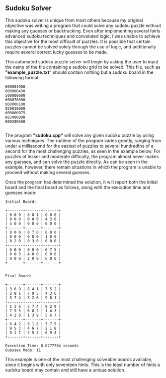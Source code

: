 Sudoku Solver
-------------
This sudoku solver is unique from most others because my original objective was writing a program that could solve any sudoku puzzle without making any guesses or backtracking. Even after implementing several fairly advanced sudoku techniques and convoluted logic, I was unable to achieve this objective for the most difficult of puzzles. It is possible that certain puzzles cannot be solved solely through the use of logic, and additionally require several correct lucky guesses to be made.

This automated sudoku puzzle solver will begin by asking the user to input the name of the file containing a sudoku grid to be solved. This file, such as **"example\_puzzle.txt"** should contain nothing but a sudoku board in the following format:

```
000801000
000000430
500000000
000070800
000000100
020030000
600000075
003400000
000200600
				  
```

The program **"sudoku.cpp"** will solve any given sudoku puzzle by using various techniques. The runtime of the program varies greatly, ranging from under a millisecond for the easiest of puzzles to several hundredths of a second for the most challenging puzzles, as seen in the example below. For puzzles of lesser and moderate difficulty, the program almost never makes any guesses, and can solve the puzzle directly. As can be seen in the example, however, there remain situations in which the program is unable to proceed without making several guesses.

Once the program has determined the solution, it will report both the initial board and the final board as follows, along with the execution time and guesses made:

```
Initial Board: 

+-------+-------+-------+
| 0 0 0 | 8 0 1 | 0 0 0 | 
| 0 0 0 | 0 0 0 | 4 3 0 | 
| 5 0 0 | 0 0 0 | 0 0 0 | 
+-------+-------+-------+
| 0 0 0 | 0 7 0 | 8 0 0 | 
| 0 0 0 | 0 0 0 | 1 0 0 | 
| 0 2 0 | 0 3 0 | 0 0 0 | 
+-------+-------+-------+
| 6 0 0 | 0 0 0 | 0 7 5 | 
| 0 0 3 | 4 0 0 | 0 0 0 | 
| 0 0 0 | 2 0 0 | 6 0 0 | 
+-------+-------+-------+


Final Board: 

+-------+-------+-------+
| 3 6 9 | 8 4 1 | 7 5 2 | 
| 2 8 1 | 7 9 5 | 4 3 6 | 
| 5 7 4 | 3 2 6 | 9 8 1 | 
+-------+-------+-------+
| 1 3 6 | 5 7 4 | 8 2 9 | 
| 7 9 5 | 6 8 2 | 1 4 3 | 
| 4 2 8 | 1 3 9 | 5 6 7 | 
+-------+-------+-------+
| 6 4 2 | 9 1 8 | 3 7 5 | 
| 9 5 3 | 4 6 7 | 2 1 8 | 
| 8 1 7 | 2 5 3 | 6 9 4 | 
+-------+-------+-------+

Execution Time: 0.0277784 seconds
Guesses Made: 11
```

This example is one of the most challenging solveable boards available, since it begins with only seventeen hints. This is the least number of hints a sudoku board may contain and still have a unique solution.
